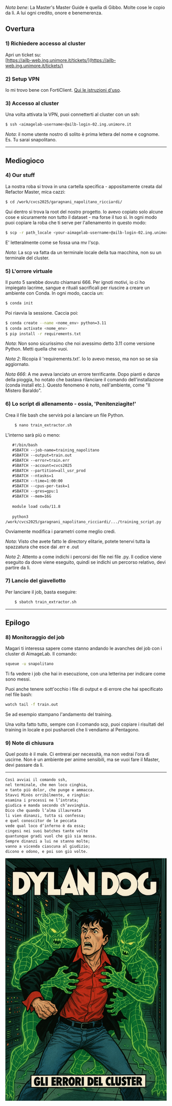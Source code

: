 *Nota bene*: La Master's Master Guide è quella di Gibbo. Molte cose le copio da lì. A lui ogni credito, onore e benemerenza.

## Overtura

### 1) Richiedere accesso al cluster  
Apri un ticket su:  
[https://ailb-web.ing.unimore.it/tickets/](https://ailb-web.ing.unimore.it/tickets/)

### 2) Setup VPN
Io mi trovo bene con FortiClient. [Qui le istruzioni d'uso](https://www.sirs.unimore.it/site/home/servizi/accesso-vpn.html).

### 3) Accesso al cluster

Una volta attivata la VPN, puoi connetterti al cluster con un ssh:

```bash
$ ssh <aimagelab-username>@ailb-login-02.ing.unimore.it
```

*Nota*: il nome utente nostro di solito è prima lettera del nome e cognome. Es. Tu sarai snapolitano.

---

## Mediogioco

### 4) Our stuff

La nostra roba si trova in una cartella specifica - appositamente creata dal Refactor Master, mica cazzi:

```bash
$ cd /work/cvcs2025/garagnani_napolitano_ricciardi/
```

Qui dentro si trova la root del nostro progetto. Io avevo copiato solo alcune cose e sicuramente non tutto il dataset - ma forse il tuo sì. In ogni modo puoi copiare la roba che ti serve per l'allenamento in questo modo:

```bash
$ scp -r path_locale <your-aimagelab-username>@ailb-login-02.ing.unimore.it:/work/cvcs2025/garagnani_napolitano_ricciardi/dove_vuoi_mettere_la_roba
```

E' letteralmente come se fossa una mv l'scp.

*Nota*: La scp va fatta da un terminale locale della tua macchina, non su un terminale del cluster.

### 5) L'orrore virtuale

Il punto 5 sarebbe dovuto chiamarsi 666. Per ignoti motivi, io ci ho impiegato lacrime, sangue e rituali sacrificali per riuscire a creare un ambiente con Conda. In ogni modo, caccia un:

```bash
$ conda init
```

Poi riavvia la sessione. Caccia poi:

```bash
$ conda create --name <nome_env> python=3.11
$ conda activate <nome_env>
$ pip install -r requirements.txt
```

*Nota*: Non sono sicurissimo che noi avessimo detto 3.11 come versione Python. Metti quella che vuoi.

*Nota 2*: Ricopia il 'requirements.txt'. Io lo avevo messo, ma non so se sia aggiornato.

*Nota 666*: A me aveva lanciato un errore terrificante. Dopo pianti e danze della pioggia, ho notato che bastava rilanciare il comando dell'installazione (conda install etc.). Questo fenomeno è noto, nell'ambiente, come "Il Mistero Baraldo".

### 6) Lo script di allenamento - ossia, 'Penitenziagite!'

Crea il file bash che servirà poi a lanciare un file Python.

```bash
    $ nano train_extractor.sh
```

L'interno sarà più o meno:

 ```
    #!/bin/bash
    #SBATCH --job-name=training_napolitano
    #SBATCH --output=train.out
    #SBATCH --error=train.err
    #SBATCH --account=cvcs2025
    #SBATCH --partition=all_usr_prod
    #SBATCH --ntasks=1
    #SBATCH --time=1:00:00
    #SBATCH --cpus-per-task=1
    #SBATCH --gres=gpu:1
    #SBATCH --mem=16G

    module load cuda/11.8

    python3 /work/cvcs2025/garagnani_napolitano_ricciardi/.../training_script.py
```

Ovviamente modifica i parametri come meglio credi.

*Nota*: Visto che avete fatto le directory elitarie, potete tenervi tutta la spazzatura che esce dai .err e .out

*Nota 2*: Attento a come indichi i percorsi dei file nei file .py. Il codice viene eseguito da dove viene eseguito, quindi se indichi un percorso relativo, devi partire da lì.

### 7) Lancio del giavellotto

Per lanciare il job, basta eseguire:

```bash
    $ sbatch train_extractor.sh
```

---

## Epilogo

### 8) Monitoraggio del job

Magari ti interessa sapere come stanno andando le avanches del job con i cluster di AimageLab. Il comando:

```bash
squeue -u snapolitano
```

Ti fa vedere i job che hai in esecuzione, con una letterina per indicare come sono messi.

Puoi anche tenere sott'occhio i file di output e di errore che hai specificato nel file bash:

```bash
watch tail -f train.out
```

Se ad esempio stampano l'andamento del training.

Una volta fatto tutto, sempre con il comando scp, puoi copiare i risultati del training in locale e poi pusharceli che li vendiamo al Pentagono.

### 9) Note di chiusura

Quel posto è il male. Ci entrerai per necessità, ma non vedrai l'ora di uscirne. Non è un ambiente per anime sensibili, ma se vuoi fare il Master, devi passare da lì.

---

```
Così avviai il comando ssh,
nel terminale, che men loco cinghia,
e tanto più dolor, che punge e ammacca.
Stavvi Minòs orribilmente, e ringhia:
esamina i processi ne l’intrata;
giudica e manda secondo ch’avvinghia.
Dico che quando l’alma illaureata
li vien dinanzi, tutta si confessa;
e quel conoscitor de le peccata
vede qual loco d’inferno è da essa;
cingesi nei suoi batches tante volte
quantunque gradi vuol che giù sia messa.
Sempre dinanzi a lui ne stanno molte;
vanno a vicenda ciascuna al giudizio;
dicono e odono, e poi son giù volte. 
```

![Alt text](doc/assets/images/dylan.png "Prossimamente in edicola")